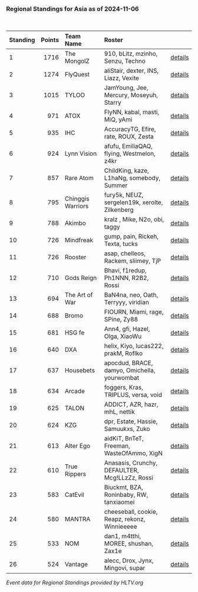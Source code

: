 ### Regional Standings for Asia as of 2024-11-06<br />
<br />

| Standing | Points | Team Name         | Roster                                         |                                                                                                      |
| :- | -: | :- | :- | :- |
| 1        |   1716 | The MongolZ       | 910, bLitz, mzinho, Senzu, Techno              | [details](details/2024_11_06/0005--the_mongolz--910-blitz-mzinho-senzu-techno.md)                    |
| 2        |   1274 | FlyQuest          | aliStair, dexter, INS, Liazz, Vexite           | [details](details/2024_11_06/0023--flyquest--alistair-dexter-ins-liazz-vexite.md)                    |
| 3        |   1015 | TYLOO             | JamYoung, Jee, Mercury, Moseyuh, Starry        | [details](details/2024_11_06/0054--tyloo--jamyoung-jee-mercury-moseyuh-starry.md)                    |
| 4        |    971 | ATOX              | FlyNN, kabal, masti, MiQ, yAmi                 | [details](details/2024_11_06/0064--atox--flynn-kabal-masti-miq-yami.md)                              |
| 5        |    935 | IHC               | AccuracyTG, Efire, rate, ROUX, Zesta           | [details](details/2024_11_06/0073--ihc--accuracytg-efire-rate-roux-zesta.md)                         |
| 6        |    924 | Lynn Vision       | afufu, EmiliaQAQ, flying, Westmelon, z4kr      | [details](details/2024_11_06/0074--lynn_vision--afufu-emiliaqaq-flying-westmelon-z4kr.md)            |
| 7        |    857 | Rare Atom         | ChildKing, kaze, L1haNg, somebody, Summer      | [details](details/2024_11_06/0089--rare_atom--childking-kaze-l1hang-somebody-summer.md)              |
| 8        |    795 | Chinggis Warriors | fury5k, NEUZ, sergelen19k, xerolte, Zilkenberg | [details](details/2024_11_06/0112--chinggis_warriors--fury5k-neuz-sergelen19k-xerolte-zilkenberg.md) |
| 9        |    788 | Akimbo            | kralz , Mike, N2o, obi, taggy                  | [details](details/2024_11_06/0113--akimbo--kralz_-mike-n2o-obi-taggy.md)                             |
| 10       |    726 | Mindfreak         | gump, pain, Rickeh, Texta, tucks               | [details](details/2024_11_06/0140--mindfreak--gump-pain-rickeh-texta-tucks.md)                       |
| 11       |    726 | Rooster           | asap, chelleos, Rackem, sliimey, TjP           | [details](details/2024_11_06/0141--rooster--asap-chelleos-rackem-sliimey-tjp.md)                     |
| 12       |    710 | Gods Reign        | Bhavi, f1redup, Ph1NNN, R2B2, Rossi            | [details](details/2024_11_06/0148--gods_reign--bhavi-f1redup-ph1nnn-r2b2-rossi.md)                   |
| 13       |    694 | The Art of War    | BaN4na, neo, Oath, Terryyy, viridian           | [details](details/2024_11_06/0151--the_art_of_war--ban4na-neo-oath-terryyy-viridian.md)              |
| 14       |    688 | Bromo             | FIOURN, Miami, rage, SPine, Zy88               | [details](details/2024_11_06/0154--bromo--fiourn-miami-rage-spine-zy88.md)                           |
| 15       |    681 | HSG fe            | Ann4, gfi, Hazel, Olga, XiaoWu                 | [details](details/2024_11_06/0159--hsg_fe--ann4-gfi-hazel-olga-xiaowu.md)                            |
| 16       |    640 | DXA               | helix, Kiyo, lucas222, prakM, Roflko           | [details](details/2024_11_06/0172--dxa--helix-kiyo-lucas222-prakm-roflko.md)                         |
| 17       |    637 | Housebets         | apocdud, BRACE, damyo, Omichella, yourwombat   | [details](details/2024_11_06/0175--housebets--apocdud-brace-damyo-omichella-yourwombat.md)           |
| 18       |    634 | Arcade            | foggers, Kras, TRIPLUS, versa, void            | [details](details/2024_11_06/0177--arcade--foggers-kras-triplus-versa-void.md)                       |
| 19       |    625 | TALON             | ADDICT, AZR, hazr, mhL, nettik                 | [details](details/2024_11_06/0187--talon--addict-azr-hazr-mhl-nettik.md)                             |
| 20       |    624 | KZG               | dpr, Estate, Hassie, Samuukxs, Zuko            | [details](details/2024_11_06/0190--kzg--dpr-estate-hassie-samuukxs-zuko.md)                          |
| 21       |    613 | Alter Ego         | aidKiT, BnTeT, Freeman, WasteOfAmmo, XigN      | [details](details/2024_11_06/0191--alter_ego--aidkit-bntet-freeman-wasteofammo-xign.md)              |
| 22       |    610 | True Rippers      | Anasasis, Crunchy, DEFAULTER, Mcg!LLzZz, Rossi | [details](details/2024_11_06/0197--true_rippers--anasasis-crunchy-defaulter-mcg_llzzz-rossi.md)      |
| 23       |    583 | CatEvil           | Biuckmt, BZA, Roninbaby, RW, tanxiaomei        | [details](details/2024_11_06/0202--catevil--biuckmt-bza-roninbaby-rw-tanxiaomei.md)                  |
| 24       |    580 | MANTRA            | cheeseball, cookie, Reapz, rekonz, Winnieeeee  | [details](details/2024_11_06/0203--mantra--cheeseball-cookie-reapz-rekonz-winnieeeee.md)             |
| 25       |    533 | NOM               | dan1, m4tthi, MOREE, shushan, Zax1e            | [details](details/2024_11_06/0208--nom--dan1-m4tthi-moree-shushan-zax1e.md)                          |
| 26       |    524 | Vantage           | alecc, Drox, Jynx, Mingovi, supar              | [details](details/2024_11_06/0210--vantage--alecc-drox-jynx-mingovi-supar.md)                        |


_Event data for Regional Standings provided by HLTV.org_<br />
